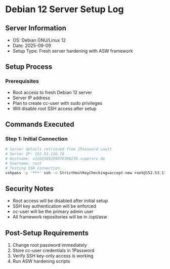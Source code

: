 # Debian 12 Server Setup Log

## Server Information
- OS: Debian GNU/Linux 12
- Date: 2025-09-09
- Setup Type: Fresh server hardening with ASW framework

## Setup Process

### Prerequisites
- Root access to fresh Debian 12 server
- Server IP address
- Plan to create cc-user with sudo privileges
- Will disable root SSH access after setup

## Commands Executed

### Step 1: Initial Connection
```bash
# Server details retrieved from 1Password vault
# Server IP: 152.53.136.76
# Hostname: v2202509299078380238.supersrv.de
# Username: root
# Testing SSH connection...
sshpass -p '***' ssh -o StrictHostKeyChecking=accept-new root@152.53.136.76 'echo "Connection successful" && uname -a'
```

## Security Notes
- Root access will be disabled after initial setup
- SSH key authentication will be enforced
- cc-user will be the primary admin user
- All framework repositories will be in /opt/asw

## Post-Setup Requirements
1. Change root password immediately
2. Store cc-user credentials in 1Password
3. Verify SSH key-only access is working
4. Run ASW hardening scripts